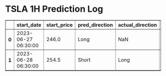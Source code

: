 <h1>TSLA 1H Prediction Log</h1>

<table border="1" class="dataframe">
  <thead>
    <tr style="text-align: right;">
      <th></th>
      <th>start_date</th>
      <th>start_price</th>
      <th>pred_direction</th>
      <th>actual_direction</th>
      <th>end_date</th>
      <th>end_price</th>
      <th>confidence</th>
      <th>difference</th>
    </tr>
  </thead>
  <tbody>
    <tr>
      <th>0</th>
      <td>2023-06-27 06:30:00</td>
      <td>246.0</td>
      <td>Long</td>
      <td>NaN</td>
      <td>NaN</td>
      <td>0.00</td>
      <td>90.625000</td>
      <td>NaN</td>
    </tr>
    <tr>
      <th>1</th>
      <td>2023-06-28 06:30:00</td>
      <td>254.5</td>
      <td>Short</td>
      <td>Long</td>
      <td>2023-06-28 12:00:00</td>
      <td>256.37</td>
      <td>87.878788</td>
      <td>1.87</td>
    </tr>
  </tbody>
</table>